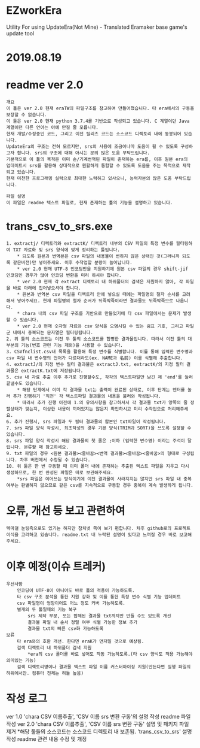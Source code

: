 # EZworkEra
Utility For using UpdateEra(Not Mine) - Translated Eramaker base game's update tool

# 2019.08.19

# readme ver 2.0
    개요
	이 툴은 ver 2.0 현재 eraTW의 파일구조를 참고하여 만들어졌습니다. 타 era에서의 구동을 보장할 수 없습니다.
	이 툴은 ver 2.0 현재 python 3.7.4를 기반으로 작성되고 있습니다. C 계열이던 Java 계열이던 다른 언어는 아예 만질 줄 모릅니다.
	현재 개발/수정중인 코드, 그리고 이전 릴리즈 코드는 소스코드 디렉토리 내에 동봉되어 있습니다.
	UpdateEra의 구조는 전혀 모르지만, srs의 사용에 조금이나마 도움이 될 수 있도록 구성하고자 합니다. srs의 구조에 대해 아시는 분의 많은 도움 부탁드립니다.
	기본적으로 이 툴의 목적은 이미 손/기계번역된 파일이 존재하는 era를, 이후 원본 era의 업데이트시 srs를 활용해 상대적으로 원활하게 통합할 수 있도록 도움을 주는 목적으로 제작되고 있습니다.
	현재 미천한 프로그래밍 실력으로 최대한 노력하고 있사오니, 능력자분의 많은 도움 부탁드립니다.
	
	파일 설명
	이 파일은 readme 텍스트 파일로, 현재 존재하는 툴의 기능을 설명하고 있습니다.

# trans_csv_to_srs.exe
	1. extractj/ 디렉토리와 extractK/ 디렉토리 내부의 CSV 파일의 특정 변수를 필터링하여 TXT 자료화 및 srs 양식에 맞게 정리하는 툴입니다.
		* 되도록 원본과 번역본은 csv 파일의 내용물이 변하지 않은 상태인 것(그러니까 되도록 같은버전)만 넣어주세요. 이후 수작업할 분량이 늘어납니다.
		* ver 2.0 현재 UTF-8 인코딩만을 지원하기에 원본 csv 파일의 경우 shift-jif 인코딩인 경우가 많아 인코딩 변환을 미리 하셔야 합니다.
		* ver 2.0 현재 각 extract 디렉토리 내 하위폴더의 검색은 지원하지 않아, 각 파일을 바로 아래에 집어넣으셔야 합니다.
		* 원본과 번역본 csv 파일을 디렉토리 안에 넣으실 때에는 파일명의 철자 순서를 고려해서 넣어주세요. 현재 파일명의 철자 순서가 뒤죽박죽이라면 결과물도 뒤죽박죽으로 나옵니다.
		* chara 내의 csv 파일 구조를 기반으로 만들었기에 타 csv 파일에서는 문제가 발생할 수 있습니다.
		* ver 2.0 현재 숫자형 자료와 csv 양식을 오염시킬 수 있는 쉼표 기호, 그리고 파일군 내에서 중복되는 문자열은 필터링됩니다.
	2. 위 툴의 소스코드는 이전 두 툴의 소스코드를 합병한 결과물입니다. 따라서 이전 툴의 대부분의 기능(번호 관련 기능 제외)을 사용할 수 있습니다.
	3. CSVfnclist.csv내 목록을 활용해 특정 변수를 식별합니다. 이를 통해 입력한 변수명과 csv 파일 내 변수명의 언어가 다르더라도(ex. NAME과 名前) 이를 식별해 추출합니다.
	4. extractJ/의 지정 변수 필터 결과물은 extractJ.txt, extractK/의 지정 필터 결과물은 extractK.txt에 저장됩니다.
	5. csv 내 자료 추출 이후 추가로 진행할수도, 각각의 텍스트파일만 남긴 체 'end'를 눌러 끝낼수도 있습니다.
		* 해당 단계에서 이미 각 결과물 txt는 출력이 완료된 상태로, 이후 단계는 엔터를 눌러 추가 진행하기 '직전' 각 텍스트파일 결과물의 내용을 불러와 작성됩니다.
		* 따라서 추가 진행 이전에 1.의 유의사항을 참고하셔서 각 결과물 txt가 양쪽의 줄 정렬상태가 맞는지, 이상한 내용이 끼어있지는 않은지 확인하시고 미리 수작업으로 처리해주세요.
	6. 추가 진행시, srs 파일과 두 필터 결과물의 합본인 txt파일이 작성됩니다.
	7. srs 파일 양식 작성시, 최초작성의 경우 기본 양식(TRIM과 SORT)을 쓰도록 설정할 수 있습니다.
	8. srs 파일 양식 작성시 해당 결과물의 첫 줄은 ;이하 (입력한 변수명) 이라는 주석이 달립니다. 분류할 때 참고하세요.
	9. txt 파일의 경우 <원본 결과물><줄바꿈><번역 결과물><줄바꿈><줄바꿈>의 형태로 구성됩니다. 차후 버전에서 수정될 수 있습니다.
	10. 위 툴은 한 번 구동할 때 이미 폴더 내에 존재하는 추출된 텍스트 파일을 지우고 다시 생성하므로, 한 번 완성된 파일은 따로 보관해주세요.
		*srs 파일은 이어쓰는 방식이기에 이전 결과물이 사라지지는 않지만 srs 파일 내 중복 여부는 판별하지 않으므로 같은 csv를 지속적으로 구동할 경우 중복이 계속 발생하게 됩니다.

# 오류, 개선 등 보고 관련하여
	텍마갤 눈팅족으로도 있기는 하지만 참치넷 쪽이 보기 편합니다. 차후 github로의 프로젝트 이식을 고려하고 있습니다. readme.txt 내 누락된 설명이 있다고 느껴질 경우 바로 보고해주세요.

# 이후 예정(이슈 트레커)
	우선사항
		인코딩이 UTF-8이 아니어도 바로 툴의 적용이 가능하도록.
		타 csv 구조 분석을 통한 지원 강화 및 이를 통한 특정 변수 식별 기능 업데이트
		csv 파일명이 엉망이어도 어느 정도 커버 가능하도록.
		별개의 두 툴일때의 기능 복구
			srs 제작 부분, 또는 합체된 결과물 txt까지만 만들 수도 있도록 개선
			결과물 파일 내 순서 정렬 여부 식별 가능한 정보 추가
			결과물 txt의 빠른 csv화 가능하도록
	보류
		타 era와의 호환 개선. 한다면 eraK가 먼저일 것으로 예상됨.
		검색 디렉토리 내 하위폴더 검색 지원
			*era의 csv 폴더를 바로 넣어도 작동 가능하도록.(타 csv 양식도 적용 가능해야 의미있는 기능)
		검색 디렉토리명이나 결과물 텍스트 파일 이름 커스터마이징 지원(만든다면 실행 파일의 하위에서만. 컴퓨터 전체는 허들 높음)
		
# 작성 로그
ver 1.0
	'chara CSV 이름추출', 'CSV 이름 srs 변환 구동'의 설명 작성
	readme 파일 작성
ver 2.0
	'chara CSV 이름추출', 'CSV 이름 srs 변환 구동' 설명 및 패키지 파일 제거
		*해당 툴들의 소스코드는 소스코드 디렉토리 내 보존됨.
	'trans_csv_to_srs' 설명 작성
	readme 관련 내용 수정 및 개정
